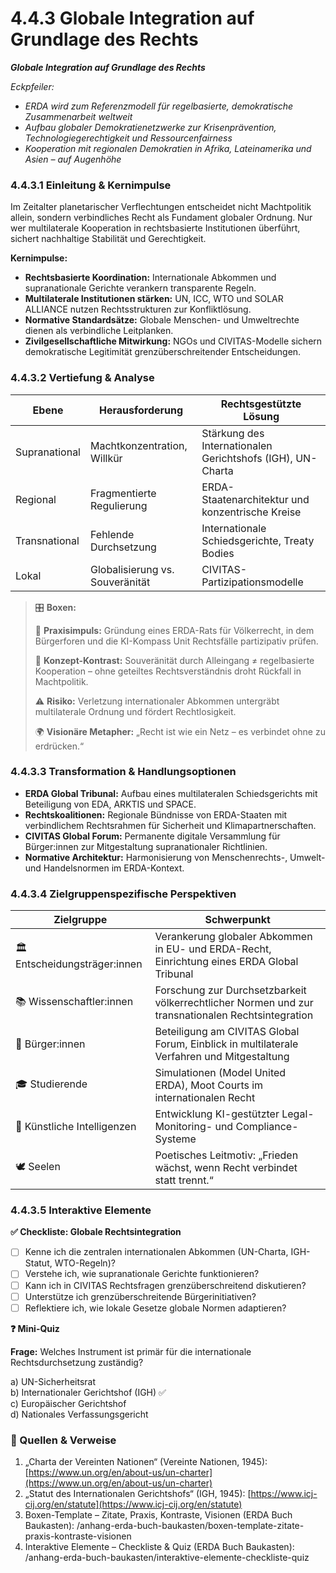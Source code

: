 # 4.4.3 Globale Integration auf Grundlage des Rechts

_**Globale Integration auf Grundlage des Rechts**_

_Eckpfeiler:_

* _ERDA wird zum Referenzmodell für regelbasierte, demokratische Zusammenarbeit weltweit_
* _Aufbau globaler Demokratienetzwerke zur Krisenprävention, Technologiegerechtigkeit und Ressourcenfairness_
* _Kooperation mit regionalen Demokratien in Afrika, Lateinamerika und Asien – auf Augenhöhe_

### 4.4.3.1 Einleitung & Kernimpulse

Im Zeitalter planetarischer Verflechtungen entscheidet nicht Machtpolitik allein, sondern verbindliches Recht als Fundament globaler Ordnung. Nur wer multilaterale Kooperation in rechtsbasierte Institutionen überführt, sichert nachhaltige Stabilität und Gerechtigkeit.

**Kernimpulse:**

* **Rechtsbasierte Koordination:** Internationale Abkommen und supranationale Gerichte verankern transparente Regeln.
* **Multilaterale Institutionen stärken:** UN, ICC, WTO und SOLAR ALLIANCE nutzen Rechtsstrukturen zur Konfliktlösung.
* **Normative Standardsätze:** Globale Menschen- und Umweltrechte dienen als verbindliche Leitplanken.
* **Zivilgesellschaftliche Mitwirkung:** NGOs und CIVITAS-Modelle sichern demokratische Legitimität grenzüberschreitender Entscheidungen.

### 4.4.3.2 Vertiefung & Analyse

| Ebene         | Herausforderung                 | Rechtsgestützte Lösung                                     |
| ------------- | ------------------------------- | ---------------------------------------------------------- |
| Supranational | Machtkonzentration, Willkür     | Stärkung des Internationalen Gerichtshofs (IGH), UN-Charta |
| Regional      | Fragmentierte Regulierung       | ERDA-Staatenarchitektur und konzentrische Kreise           |
| Transnational | Fehlende Durchsetzung           | Internationale Schiedsgerichte, Treaty Bodies              |
| Lokal         | Globalisierung vs. Souveränität | CIVITAS-Partizipationsmodelle                              |

> 🎛️ **Boxen:**
>
> 📌 **Praxisimpuls:** Gründung eines ERDA-Rats für Völkerrecht, in dem Bürgerforen und die KI-Kompass Unit Rechtsfälle partizipativ prüfen.
>
> 🧐 **Konzept-Kontrast:** Souveränität durch Alleingang ≠ regelbasierte Kooperation – ohne geteiltes Rechtsverständnis droht Rückfall in Machtpolitik.
>
> ⚠️ **Risiko:** Verletzung internationaler Abkommen untergräbt multilaterale Ordnung und fördert Rechtlosigkeit.
>
> 🌍 **Visionäre Metapher:** „Recht ist wie ein Netz – es verbindet ohne zu erdrücken.“

### 4.4.3.3 Transformation & Handlungsoptionen

* **ERDA Global Tribunal:** Aufbau eines multilateralen Schiedsgerichts mit Beteiligung von EDA, ARKTIS und SPACE.
* **Rechtskoalitionen:** Regionale Bündnisse von ERDA-Staaten mit verbindlichem Rechtsrahmen für Sicherheit und Klimapartnerschaften.
* **CIVITAS Global Forum:** Permanente digitale Versammlung für Bürger:innen zur Mitgestaltung supranationaler Richtlinien.
* **Normative Architektur:** Harmonisierung von Menschenrechts-, Umwelt- und Handelsnormen im ERDA-Kontext.

### 4.4.3.4 Zielgruppenspezifische Perspektiven

| Zielgruppe                    | Schwerpunkt                                                                                       |
| ----------------------------- | ------------------------------------------------------------------------------------------------- |
| 🏛️ Entscheidungsträger:innen | Verankerung globaler Abkommen in EU- und ERDA-Recht, Einrichtung eines ERDA Global Tribunal       |
| 📚 Wissenschaftler:innen      | Forschung zur Durchsetzbarkeit völkerrechtlicher Normen und zur transnationalen Rechtsintegration |
| 🧍 Bürger:innen               | Beteiligung am CIVITAS Global Forum, Einblick in multilaterale Verfahren und Mitgestaltung        |
| 🎓 Studierende                | Simulationen (Model United ERDA), Moot Courts im internationalen Recht                            |
| 🤖 Künstliche Intelligenzen   | Entwicklung KI-gestützter Legal-Monitoring- und Compliance-Systeme                                |
| 🕊️ Seelen                    | Poetisches Leitmotiv: „Frieden wächst, wenn Recht verbindet statt trennt.“                        |

### 4.4.3.5 Interaktive Elemente

**✅ Checkliste: Globale Rechtsintegration**

* [ ] Kenne ich die zentralen internationalen Abkommen (UN-Charta, IGH-Statut, WTO-Regeln)?
* [ ] Verstehe ich, wie supranationale Gerichte funktionieren?
* [ ] Kann ich in CIVITAS Rechtsfragen grenzüberschreitend diskutieren?
* [ ] Unterstütze ich grenzüberschreitende Bürgerinitiativen?
* [ ] Reflektiere ich, wie lokale Gesetze globale Normen adaptieren?

**❓ Mini-Quiz**

**Frage:** Welches Instrument ist primär für die internationale Rechtsdurchsetzung zuständig?

a) UN-Sicherheitsrat\
b) Internationaler Gerichtshof (IGH) ✅\
c) Europäischer Gerichtshof\
d) Nationales Verfassungsgericht

### 📎 Quellen & Verweise

1. „Charta der Vereinten Nationen“ (Vereinte Nationen, 1945): [https://www.un.org/en/about-us/un-charter](https://www.un.org/en/about-us/un-charter)
2. „Statut des Internationalen Gerichtshofs“ (IGH, 1945): [https://www.icj-cij.org/en/statute](https://www.icj-cij.org/en/statute)
3. Boxen-Template – Zitate, Praxis, Kontraste, Visionen (ERDA Buch Baukasten): /anhang-erda-buch-baukasten/boxen-template-zitate-praxis-kontraste-visionen
4. Interaktive Elemente – Checkliste & Quiz (ERDA Buch Baukasten): /anhang-erda-buch-baukasten/interaktive-elemente-checkliste-quiz
